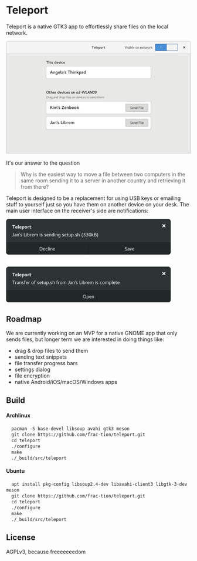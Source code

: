 # Teleport
Teleport is a native GTK3 app to effortlessly share files on the local network.

![Teleport Mockup](docs/mvp-mockup.png)

It's our answer to the question

> Why is the easiest way to move a file between two computers in the same room sending it to a server in another country and retrieving it from there?

Teleport is designed to be a replacement for using USB keys or emailing stuff to yourself just so you have them on another device on your desk. The main user interface on the receiver's side are notifications:

![Teleport Notifications Mockup](docs/notifications.png)

## Roadmap
We are currently working on an MVP for a native GNOME app that only sends files, but longer term we are interested in doing things like:
* drag & drop files to send them
* sending text snippets
* file transfer progress bars
* settings dialog
* file encryption
* native Android/iOS/macOS/Windows apps

## Build
#### Archlinux
```
  pacman -S base-devel libsoup avahi gtk3 meson
  git clone https://github.com/frac-tion/teleport.git
  cd teleport
  ./configure
  make
  ./_build/src/teleport
```
#### Ubuntu
```
  apt install pkg-config libsoup2.4-dev libavahi-client3 libgtk-3-dev meson
  git clone https://github.com/frac-tion/teleport.git
  cd teleport
  ./configure
  make
  ./_build/src/teleport
```


## License
AGPLv3, because freeeeeeedom
